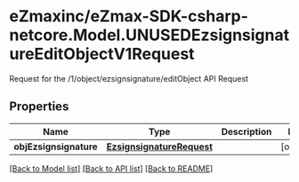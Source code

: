 # eZmaxinc/eZmax-SDK-csharp-netcore.Model.UNUSEDEzsignsignatureEditObjectV1Request
Request for the /1/object/ezsignsignature/editObject API Request

## Properties

Name | Type | Description | Notes
------------ | ------------- | ------------- | -------------
**objEzsignsignature** | [**EzsignsignatureRequest**](EzsignsignatureRequest.md) |  | [optional] 

[[Back to Model list]](../README.md#documentation-for-models) [[Back to API list]](../README.md#documentation-for-api-endpoints) [[Back to README]](../README.md)

